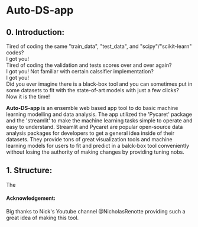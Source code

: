 # Auto-DS-app

## 0. Introduction:  
Tired of coding the same "train_data", "test_data", and "scipy"/"scikit-learn" codes?   
I got you!  
Tired of coding the validation and tests scores over and over again?   
I got you!
Not familiar with certain calssifier implementation?   
I got you!  
Did you ever imagine there is a black-box tool and you can sometimes put in some datasets to fit with the state-of-art models with just a few clicks?   
Now it is the time!    
   
**Auto-DS-app** is an ensemble web based app tool to do basic machine learning modelling and data analysis. The app utilized the 'Pycaret' package and the 'streamlit' to make the machine learning tasks simple to operate and easy to understand. Streamlit and Pycaret are popular open-source data analysis packages for developers to get a general idea inside of their datasets. They provide tons of great visualization tools and machine learning models for users to fit and predict in a balck-box tool conveniently without losing the authority of making changes by providing tuning nobs.  



## 1. Structure:  
The 





#### Acknowledgement:  
Big thanks to Nick's Youtube channel @NicholasRenotte providing such a great idea of making this tool.   


